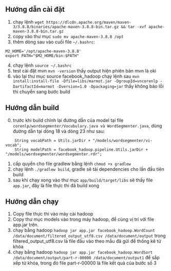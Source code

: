 ## Hướng dẫn cài đặt
1. chạy lệnh `wget https://dlcdn.apache.org/maven/maven-3/3.8.8/binaries/apache-maven-3.8.8-bin.tar.gz && tar -xvf apache-maven-3.8.8-bin.tar.gz`
2. copy vào thư mục `sudo mv apache-maven-3.8.8 /opt`
3. thêm dòng sau vào cuối file `~/.bashrc`:
```
M2_HOME='/opt/apache-maven-3.8.8'
export PATH="$M2_HOME/bin:$PATH"
``` 
4. chạy lệnh `source ~/.bashrc`
5. test cài đặt mvn `mvn -version` thấy output hiện phiên bản mvn là oki
6. vào lại thư mục source facebook_hadoop chạy lệnh sau `mvn install:install-file -Dfile=libs/marmot.jar -DgroupId=vncorenlp -DartifactId=marmot -Dversion=1.0 -Dpackaging=jar` thấy không báo lỗi thì chuyển sang bước build
## Hướng dẫn build
0. trước khi build chỉnh lại đường dẫn của model tại file `corenlp/wordsegmenter/Vocubulary.java và WordSegmenter.java`, dùng đường dẫn tại dòng 18 và dòng 23 như sau:
```
    String vocabPath = Utils.jarDir + "/models/wordsegmenter/vi-vocab";
    String modelPath = facebook_hadoop.pipeline.Utils.jarDir + "/models/wordsegmenter/wordsegmenter.rdr";
```
1. cấp quyền cho file gradlew bằng lệnh `chmod +x gradlew`
2. chạy lệnh `./gradlew build`, gradle sẽ tải dependencies cho lần đầu tiên build
3. sau khi chạy xong vào thư mục `app/build/target/libs` sẽ thấy file `app.jar`, đây là file thực thi đã build xong
## Hướng dẫn chạy
1. Copy file thực thi vào máy cài hadoop
2. Copy thư mục models vào trong máy hadoop, để cùng vị trí với file app.jar trên.
3. chạy bằng hadoop `hadoop jar app.jar facebook_hadoop.WordCount /data/document/filtered_output_utf8.csv /data/document/output` trong filtered_output_utf8.csv là file đầu vào theo mẫu đã gửi để thống kê từ khóa
4. chạy bằng hadoop `hadoop jar app.jar facebook_hadoop.WordSort /data/document/output/part-r-00000 /data/document/output1` để sắp xếp từ khóa, trong đó file part-r-00000 là file kết quả của bước số 3
